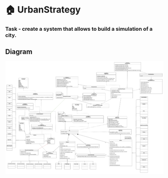 # 🏠 UrbanStrategy

### Task - create a system that allows to build a simulation of a city.

## Diagram
<img src="UrbanStrategy.drawio.png">